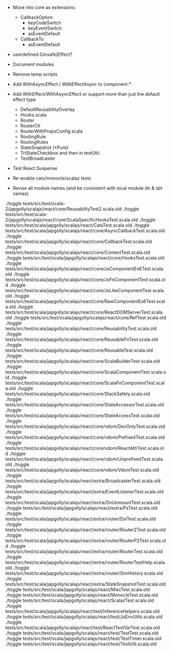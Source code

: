 * Move into core as extensions:
  * CallbackOption
    * keyCodeSwitch
    * keyEventSwitch
    * asEventDefault
  * CallbackTo
    * asEventDefault

* userdefined.(Unsafe)Effect?

* Document modules

* Remove temp scripts

* Add WithAsyncEffect / WithEffectAsync to component.*

* Add WithEffect/WithAsyncEffect or support more than just the default effect type
  * DefaultReusabilityOverlay
  * Hooks.scala
  * Router
  * RouterCtl
  * RouterWithPropsConfig.scala
  * RoutingRule
  * RoutingRules
  * StateSnapshot (*Pure)
  * TriStateCheckbox
and then in testUtil:
  * TestBroadcaster

* Test React.Suspense

* Re-enable cats/monocle/scalaz tests

* Revise all module names (and be consistent with local module dir & sbt names)


./toggle tests/src/test/scala-2/japgolly/scalajs/react/core/ReusabilityTest2.scala.old
./toggle tests/src/test/scala-2/japgolly/scalajs/react/core/ScalaSpecificHooksTest.scala.old
./toggle tests/src/test/scala/japgolly/scalajs/react/CatsTest.scala.old
./toggle tests/src/test/scala/japgolly/scalajs/react/core/AsyncCallbackTest.scala.old
./toggle tests/src/test/scala/japgolly/scalajs/react/core/CallbackTest.scala.old
./toggle tests/src/test/scala/japgolly/scalajs/react/core/ContextTest.scala.old
./toggle tests/src/test/scala/japgolly/scalajs/react/core/HooksTest.scala.old
./toggle tests/src/test/scala/japgolly/scalajs/react/core/JsComponentEs6Test.scala.old
./toggle tests/src/test/scala/japgolly/scalajs/react/core/JsFnComponentTest.scala.old
./toggle tests/src/test/scala/japgolly/scalajs/react/core/JsLikeComponentTest.scala.old
./toggle tests/src/test/scala/japgolly/scalajs/react/core/RawComponentEs6Test.scala.old
./toggle tests/src/test/scala/japgolly/scalajs/react/core/ReactDOMServerTest.scala.old
./toggle tests/src/test/scala/japgolly/scalajs/react/core/RefTest.scala.old
./toggle tests/src/test/scala/japgolly/scalajs/react/core/ReusabilityTest.scala.old
./toggle tests/src/test/scala/japgolly/scalajs/react/core/ReusableFnTest.scala.old
./toggle tests/src/test/scala/japgolly/scalajs/react/core/ReusableTest.scala.old
./toggle tests/src/test/scala/japgolly/scalajs/react/core/ScalaBuilderTest.scala.old
./toggle tests/src/test/scala/japgolly/scalajs/react/core/ScalaComponentTest.scala.old
./toggle tests/src/test/scala/japgolly/scalajs/react/core/ScalaFnComponentTest.scala.old
./toggle tests/src/test/scala/japgolly/scalajs/react/core/StackSafety.scala.old
./toggle tests/src/test/scala/japgolly/scalajs/react/core/StateAccessorTest.scala.old
./toggle tests/src/test/scala/japgolly/scalajs/react/core/StateAccessTest.scala.old
./toggle tests/src/test/scala/japgolly/scalajs/react/core/vdom/DevOnlyTest.scala.old
./toggle tests/src/test/scala/japgolly/scalajs/react/core/vdom/PrefixedTest.scala.old
./toggle tests/src/test/scala/japgolly/scalajs/react/core/vdom/ReactAttrTest.scala.old
./toggle tests/src/test/scala/japgolly/scalajs/react/core/vdom/UnprefixedTest.scala.old
./toggle tests/src/test/scala/japgolly/scalajs/react/core/vdom/VdomTest.scala.old
./toggle tests/src/test/scala/japgolly/scalajs/react/extra/BroadcasterTest.scala.old
./toggle tests/src/test/scala/japgolly/scalajs/react/extra/EventListenerTest.scala.old
./toggle tests/src/test/scala/japgolly/scalajs/react/extra/OnUnmountTest.scala.old
./toggle tests/src/test/scala/japgolly/scalajs/react/extra/PxTest.scala.old
./toggle tests/src/test/scala/japgolly/scalajs/react/extra/router/DslTest.scala.old
./toggle tests/src/test/scala/japgolly/scalajs/react/extra/router/Router2Test.scala.old
./toggle tests/src/test/scala/japgolly/scalajs/react/extra/router/RouterP2Test.scala.old
./toggle tests/src/test/scala/japgolly/scalajs/react/extra/router/RouterTest.scala.old
./toggle tests/src/test/scala/japgolly/scalajs/react/extra/router/RouterTestHelp.scala.old
./toggle tests/src/test/scala/japgolly/scalajs/react/extra/router/SimHistory.scala.old
./toggle tests/src/test/scala/japgolly/scalajs/react/extra/StateSnapshotTest.scala.old
./toggle tests/src/test/scala/japgolly/scalajs/react/MiscTest.scala.old
./toggle tests/src/test/scala/japgolly/scalajs/react/MonocleTest.scala.old
./toggle tests/src/test/scala/japgolly/scalajs/react/ScalazTest.scala.old
./toggle tests/src/test/scala/japgolly/scalajs/react/test/InferenceHelpers.scala.old
./toggle tests/src/test/scala/japgolly/scalajs/react/test/JsEnvUtils.scala.old
./toggle tests/src/test/scala/japgolly/scalajs/react/test/ReactTestVarTest.scala.old
./toggle tests/src/test/scala/japgolly/scalajs/react/test/TestTest.scala.old
./toggle tests/src/test/scala/japgolly/scalajs/react/test/TestTimer.scala.old
./toggle tests/src/test/scala/japgolly/scalajs/react/test/TestUtil.scala.old
